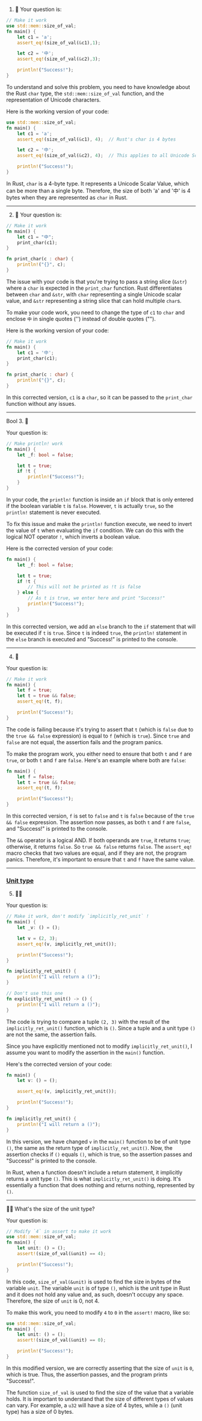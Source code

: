 1. 🌟
Your question is:

```rust
// Make it work
use std::mem::size_of_val;
fn main() {
    let c1 = 'a';
    assert_eq!(size_of_val(&c1),1); 

    let c2 = '中';
    assert_eq!(size_of_val(&c2),3); 

    println!("Success!");
} 
```

To understand and solve this problem, you need to have knowledge about the Rust `char` type, the `std::mem::size_of_val` function, and the representation of Unicode characters.

Here is the working version of your code:

```rust
use std::mem::size_of_val;
fn main() {
    let c1 = 'a';
    assert_eq!(size_of_val(&c1), 4);  // Rust's char is 4 bytes

    let c2 = '中';
    assert_eq!(size_of_val(&c2), 4);  // This applies to all Unicode Scalar Values

    println!("Success!");
}
```
In Rust, `char` is a 4-byte type. It represents a Unicode Scalar Value, which can be more than a single byte. Therefore, the size of both 'a' and '中' is 4 bytes when they are represented as `char` in Rust.

---
2. 🌟
Your question is:

```rust
// Make it work
fn main() {
    let c1 = "中";
    print_char(c1);
} 

fn print_char(c : char) {
    println!("{}", c);
}
```

The issue with your code is that you're trying to pass a string slice (`&str`) where a `char` is expected in the `print_char` function. Rust differentiates between `char` and `&str`, with `char` representing a single Unicode scalar value, and `&str` representing a string slice that can hold multiple `char`s.

To make your code work, you need to change the type of `c1` to `char` and enclose `中` in single quotes ('') instead of double quotes ("").

Here is the working version of your code:

```rust
// Make it work
fn main() {
    let c1 = '中';
    print_char(c1);
} 

fn print_char(c : char) {
    println!("{}", c);
}
```

In this corrected version, `c1` is a `char`, so it can be passed to the `print_char` function without any issues.

---
Bool
3. 🌟

Your question is:

```rust
// Make println! work
fn main() {
    let _f: bool = false;

    let t = true;
    if !t {
        println!("Success!");
    }
}
```

In your code, the `println!` function is inside an `if` block that is only entered if the boolean variable `t` is `false`. However, `t` is actually `true`, so the `println!` statement is never executed. 

To fix this issue and make the `println!` function execute, we need to invert the value of `t` when evaluating the `if` condition. We can do this with the logical NOT operator `!`, which inverts a boolean value.

Here is the corrected version of your code:

```rust
fn main() {
    let _f: bool = false;

    let t = true;
    if !t {
        // This will not be printed as !t is false
    } else {
        // As t is true, we enter here and print "Success!"
        println!("Success!");
    }
}
```

In this corrected version, we add an `else` branch to the `if` statement that will be executed if `t` is `true`. Since `t` is indeed `true`, the `println!` statement in the `else` branch is executed and "Success!" is printed to the console.

---
4. 🌟

Your question is:

```rust
// Make it work
fn main() {
    let f = true;
    let t = true && false;
    assert_eq!(t, f);

    println!("Success!");
}
```

The code is failing because it's trying to assert that `t` (which is `false` due to the `true && false` expression) is equal to `f` (which is `true`). Since `true` and `false` are not equal, the assertion fails and the program panics.

To make the program work, you either need to ensure that both `t` and `f` are `true`, or both `t` and `f` are `false`. Here's an example where both are `false`:

```rust
fn main() {
    let f = false;
    let t = true && false;
    assert_eq!(t, f);

    println!("Success!");
}
```

In this corrected version, `f` is set to `false` and `t` is `false` because of the `true && false` expression. The assertion now passes, as both `t` and `f` are `false`, and "Success!" is printed to the console.

The `&&` operator is a logical AND. If both operands are `true`, it returns `true`; otherwise, it returns `false`. So `true && false` returns `false`. The `assert_eq!` macro checks that two values are equal, and if they are not, the program panics. Therefore, it's important to ensure that `t` and `f` have the same value.

---
### [Unit type](https://practice.rs/basic-types/char-bool-unit.html#unit-type)

5. 🌟🌟

Your question is:

```rust
// Make it work, don't modify `implicitly_ret_unit` !
fn main() {
    let _v: () = ();

    let v = (2, 3);
    assert_eq!(v, implicitly_ret_unit());

    println!("Success!");
}

fn implicitly_ret_unit() {
    println!("I will return a ()");
}

// Don't use this one
fn explicitly_ret_unit() -> () {
    println!("I will return a ()");
}
```

The code is trying to compare a tuple `(2, 3)` with the result of the `implicitly_ret_unit()` function, which is `()`. Since a tuple and a unit type `()` are not the same, the assertion fails.

Since you have explicitly mentioned not to modify `implicitly_ret_unit()`, I assume you want to modify the assertion in the `main()` function.

Here's the corrected version of your code:

```rust
fn main() {
    let v: () = ();

    assert_eq!(v, implicitly_ret_unit());

    println!("Success!");
}

fn implicitly_ret_unit() {
    println!("I will return a ()");
}
```

In this version, we have changed `v` in the `main()` function to be of unit type `()`, the same as the return type of `implicitly_ret_unit()`. Now, the assertion checks if `()` equals `()`, which is true, so the assertion passes and "Success!" is printed to the console.

In Rust, when a function doesn't include a return statement, it implicitly returns a unit type `()`. This is what `implicitly_ret_unit()` is doing. It's essentially a function that does nothing and returns nothing, represented by `()`.

---

🌟🌟 What's the size of the unit type?

Your question is:

```rust
// Modify `4` in assert to make it work
use std::mem::size_of_val;
fn main() {
    let unit: () = ();
    assert!(size_of_val(&unit) == 4);

    println!("Success!");
}
```

In this code, `size_of_val(&unit)` is used to find the size in bytes of the variable `unit`. The variable `unit` is of type `()`, which is the unit type in Rust and it does not hold any value and, as such, doesn't occupy any space. Therefore, the size of `unit` is 0, not 4.

To make this work, you need to modify `4` to `0` in the `assert!` macro, like so:

```rust
use std::mem::size_of_val;
fn main() {
    let unit: () = ();
    assert!(size_of_val(&unit) == 0);

    println!("Success!");
}
```

In this modified version, we are correctly asserting that the size of `unit` is `0`, which is true. Thus, the assertion passes, and the program prints "Success!".

The function `size_of_val` is used to find the size of the value that a variable holds. It is important to understand that the size of different types of values can vary. For example, a `u32` will have a size of 4 bytes, while a `()` (unit type) has a size of 0 bytes.